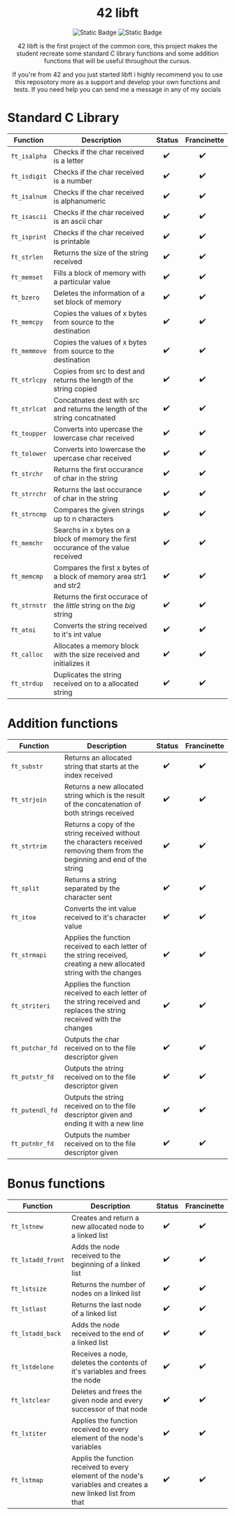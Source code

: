 <div align = "center">

# 42 libft
![Static Badge](https://img.shields.io/badge/score-125%2F100-green?style=for-the-badge&labelColor=%2312263A&color=%2306BCC1)
![Static Badge](https://img.shields.io/badge/language-C-green?style=for-the-badge&labelColor=%2312263A&color=%2306BCC1)

42 libft is the first project of the common core, this project makes the student recreate some standard C library functions and some addition functions that will be useful throughout the cursus.

If you're from 42 and you just started libft i highly recommend you to use this reposotory more as a support and develop your own functions and tests. If you need help you can send me a message in any of my socials

</div>

# Standard C Library
Function | Description                                                                       | Status | Francinette
--- |-----------------------------------------------------------------------------------| --- | --
`ft_isalpha` | Checks if the char received is a letter                                           | ✔️ ️|  ✔️
`ft_isdigit` | Checks if the char received is a number                                           | ✔️ ️|  ✔️
`ft_isalnum` | Checks if the char received is alphanumeric                                       | ✔️ ️|  ✔️
`ft_isascii` | Checks if the char received is an ascii char                                      | ✔️ ️|  ✔️
`ft_isprint` | Checks if the char received is printable                                          | ✔️ ️|  ✔️
`ft_strlen` | Returns the size of the string received                                           | ✔️ ️|  ✔️
`ft_memset` | Fills a block of memory with a particular value                                   | ✔️ ️|  ✔️
`ft_bzero` | Deletes the information of a set block of memory                                  | ✔️ ️|  ✔️
`ft_memcpy` | Copies the values of x bytes from source to the destination                       | ✔️ ️|  ✔️
`ft_memmove` | Copies the values of x bytes from source to the destination                       | ✔️ ️|  ✔️
`ft_strlcpy` | Copies from src to dest and returns the length of the string copied               | ✔️ ️|  ✔️
`ft_strlcat` | Concatnates dest with src and returns the length of the string concatnated        | ✔️ ️|  ✔️
`ft_toupper` | Converts into upercase the lowercase char received                                | ✔️ ️|  ✔️
`ft_tolower` | Converts into lowercase the upercase char received                                | ✔️ ️|  ✔️
`ft_strchr` | Returns the first occurance of char in the string                                 | ✔️ ️|  ✔️
`ft_strrchr` | Returns the last occurance of char in the string                                  | ✔️ ️|  ✔️
`ft_strncmp` | Compares the given strings up to n characters                                     | ✔️ ️|  ✔️
`ft_memchr` | Searchs in x bytes on a block of memory the first occurance of the value received | ✔️ ️|  ✔️
`ft_memcmp` | Compares the first x bytes of a block of memory area str1 and str2                | ✔️ ️|  ✔️
`ft_strnstr` | Returns the first occurace of the _little_ string on the _big_ string             | ✔️ ️|  ✔️
`ft_atoi` | Converts the string received to it's int value                                    | ✔️ ️|  ✔️
`ft_calloc` | Allocates a memory block with the size received and initializes it                | ✔️ ️|  ✔️
`ft_strdup` | Duplicates the string received on to a allocated string                           | ✔️ ️|  ✔️

# Addition functions
Function | Description                                                                                                                  | Status | Francinette
--- |------------------------------------------------------------------------------------------------------------------------------| --- | --
`ft_substr` | Returns an allocated string that starts at the index received                                                                | ✔️ ️|  ✔️
`ft_strjoin` | Returns a new allocated string which is the result of the concatenation of both strings received                             | ✔️ ️|  ✔️
`ft_strtrim` | Returns a copy of the string received without the characters received removing them from the beginning and end of the string | ✔️ ️|  ✔️
`ft_split` | Returns a string separated by the character sent                                                                             | ✔️ ️|  ✔️
`ft_itoa` | Converts the int value received to it's character value                                                                      | ✔️ ️|  ✔️
`ft_strmapi` | Applies the function received to each letter of the string received, creating a new allocated string with the changes        | ✔️ ️|  ✔️
`ft_striteri` | Applies the function received to each letter of the string received and replaces the string received with the changes        | ✔️ ️|  ✔️
`ft_putchar_fd` | Outputs the char received on to the file descriptor given                                                                    | ✔️ ️|  ✔️
`ft_putstr_fd` | Outputs the string received on to the file descriptor given                                                                  | ✔️ ️|  ✔️
`ft_putendl_fd` | Outputs the string received on to the file descriptor given and ending it with a new line                                    | ✔️ ️|  ✔️
`ft_putnbr_fd` | Outputs the number received on to the file descriptor given                                                                  | ✔️ ️|  ✔️


# Bonus functions
Function | Description                                                                                                   | Status | Francinette
--- |---------------------------------------------------------------------------------------------------------------| --- | --
`ft_lstnew` | Creates and return a new allocated node to a linked list                                                      | ✔️ ️|  ✔️
`ft_lstadd_front` | Adds the node received to the beginning of a linked list                                                      | ✔️ ️|  ✔️
`ft_lstsize` | Returns the number of nodes on a linked list                                                                  | ✔️ ️|  ✔️
`ft_lstlast` | Returns the last node of a linked list                                                                        | ✔️ ️|  ✔️
`ft_lstadd_back` | Adds the node received to the end of a linked list                                                            | ✔️ ️|  ✔️
`ft_lstdelone` | Receives a node, deletes the contents of it's variables and frees the node                                    | ✔️ ️|  ✔️
`ft_lstclear` | Deletes and frees the given node and every successor of that node                                             | ✔️ ️|  ✔️
`ft_lstiter` | Applies the function received to every element of the node's variables                                        | ✔️ ️|  ✔️
`ft_lstmap` | Applis the function received to every element of the node's variables and creates a new linked list from that | ✔️ ️|  ✔️
